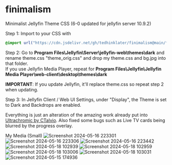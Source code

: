 # finimalism
Minimalist Jellyfin Theme CSS (6-0 updated for jellyfin server 10.9.2)

Step 1: Import to your CSS with

```css
@import url("https://cdn.jsdelivr.net/gh/tedhinklater/finimalism@main/finimalism6-0.css");

```

Step 2: Go to **Program Files\Jellyfin\Server\jellyfin-web\themes\dark** and rename theme.css "theme_orig.css" and drop my theme.css and bg.jpg into that folder.<br>
If you use Jellyfin Media Player, repeat for **Program Files\Jellyfin\Jellyfin Media Player\web-client\desktop\themes\dark**

**IMPORTANT**: If you update Jellyfin, it'll replace theme.css so repeat step 2 when updating.

Step 3: In Jellyfin Client / Web UI Settings, under "Display", the Theme is set to Dark and Backdrops are enabled. 

Everything is just an alteration of the amazing work already put into [Ultrachromic by CTalvio](https://github.com/CTalvio/Ultrachromic). Also fixed some bugs such as Live TV cards being blurred by the progress overlay.

My Media (Small)
![Screenshot 2024-05-16 223301](https://github.com/tedhinklater/finimalism/assets/66086488/e2db2569-4dc2-4493-907c-9fbb2f6ebc35)
![Screenshot 2024-05-16 223306](https://github.com/tedhinklater/finimalism/assets/66086488/897838db-b276-412e-9836-7d0ad2ddb108)
![Screenshot 2024-05-16 223442](https://github.com/tedhinklater/finimalism/assets/66086488/6264e61a-f45d-435a-8a46-7c98cebb6094)
![Screenshot 2024-05-18 102939](https://github.com/tedhinklater/finimalism/assets/66086488/64fa40f8-5c56-4d9c-bf3c-ef54c06c42b6)
![Screenshot 2024-05-18 102959](https://github.com/tedhinklater/finimalism/assets/66086488/3a0c3af3-0f23-45ff-b0f6-26a25b8c1f88)
![Screenshot 2024-05-18 103006](https://github.com/tedhinklater/finimalism/assets/66086488/90b36de4-e751-4e5d-b233-79892d81c553)
![Screenshot 2024-05-18 103031](https://github.com/tedhinklater/finimalism/assets/66086488/031aa8fe-6be7-49a6-9280-da31a58a2e52)
![Screenshot 2024-05-15 174936](https://github.com/tedhinklater/finimalism/assets/66086488/976319a8-09eb-4bb8-be4d-1ebbc53e9180)
